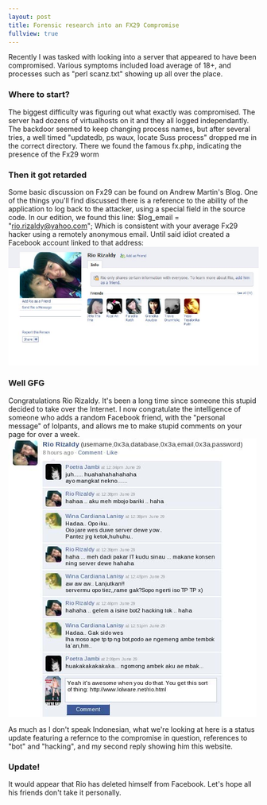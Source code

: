 ```yaml
---
layout: post
title: Forensic research into an FX29 Compromise
fullview: true
---
```


Recently I was tasked with looking into a server that appeared to have been compromised. Various symptoms included load average of 18+, and processes such as "perl scanz.txt" showing up all over the place. 

### Where to start?

The biggest difficulty was figuring out what exactly was compromised. The server had dozens of virtualhosts on it and they all logged independantly. The backdoor seemed to keep changing process names, but after several tries, a well timed "updatedb, ps waux, locate Suss process" dropped me in the correct directory. There we found the famous fx.php, indicating the presence of the Fx29 worm

### Then it got retarded

Some basic discussion on Fx29 can be found on Andrew Martin's Blog. One of the things you'll find discussed there is a reference to the ability of the application to log back to the attacker, using a special field in the source code. In our edition, we found this line:
 $log_email = "rio.rizaldy@yahoo.com";
 Which is consistent with your average Fx29 hacker using a remotely anonymous email. Until said idiot created a Facebook account linked to that address:
<img src="/assets/images/rio.jpg" alt="Rio Rizaldi">

### Well GFG

Congratulations Rio Rizaldy. It's been a long time since someone this stupid decided to take over the Internet. I now congratulate the intelligence of someone who adds a random Facebook friend, with the "personal message" of lolpants, and allows me to make stupid comments on your page for over a week.
<img src="/assets/images/rioowned.jpg" alt="Rio Rizaldi So Much Win">

As much as I don't speak Indonesian, what we're looking at here is a status update featuring a refernce to the compromise in question, references to "bot" and "hacking", and my second reply showing him this website. 

### Update!

It would appear that Rio has deleted himself from Facebook. Let's hope all his friends don't take it personally.



